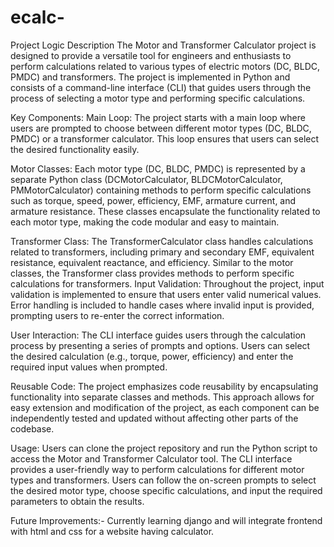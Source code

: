 # ecalc-
Project Logic Description
The Motor and Transformer Calculator project is designed to provide a versatile tool for engineers and enthusiasts to perform calculations related to various types of electric motors (DC, BLDC, PMDC) and transformers. The project is implemented in Python and consists of a command-line interface (CLI) that guides users through the process of selecting a motor type and performing specific calculations.

Key Components:
Main Loop: The project starts with a main loop where users are prompted to choose between different motor types (DC, BLDC, PMDC) or a transformer calculator. This loop ensures that users can select the desired functionality easily.

Motor Classes: Each motor type (DC, BLDC, PMDC) is represented by a separate Python class (DCMotorCalculator, BLDCMotorCalculator, PMMotorCalculator) containing methods to perform specific calculations such as torque, speed, power, efficiency, EMF, armature current, and armature resistance. These classes encapsulate the functionality related to each motor type, making the code modular and easy to maintain.

Transformer Class: The TransformerCalculator class handles calculations related to transformers, including primary and secondary EMF, equivalent resistance, equivalent reactance, and efficiency. Similar to the motor classes, the Transformer class provides methods to perform specific calculations for transformers.
Input Validation: Throughout the project, input validation is implemented to ensure that users enter valid numerical values. Error handling is included to handle cases where invalid input is provided, prompting users to re-enter the correct information.

User Interaction: The CLI interface guides users through the calculation process by presenting a series of prompts and options. Users can select the desired calculation (e.g., torque, power, efficiency) and enter the required input values when prompted.

Reusable Code: The project emphasizes code reusability by encapsulating functionality into separate classes and methods. This approach allows for easy extension and modification of the project, as each component can be independently tested and updated without affecting other parts of the codebase.

Usage:
Users can clone the project repository and run the Python script to access the Motor and Transformer Calculator tool. The CLI interface provides a user-friendly way to perform calculations for different motor types and transformers. Users can follow the on-screen prompts to select the desired motor type, choose specific calculations, and input the required parameters to obtain the results.

Future Improvements:-
Currently learning django and will integrate frontend with html and css for a website having calculator.
